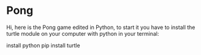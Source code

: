 # Pong
Hi, here is the Pong game edited in Python, to start it you have to install the turtle module on your computer with python in your terminal:

install python
pip install turtle
